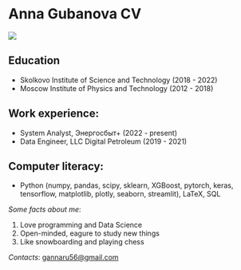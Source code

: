 # Anna Gubanova CV
![](https://needspec.ru/foto/specialisty/repetitory/msk/gubanova-anna-evgenevna/gubanova-anna-evgenevna_120x160.jpg)
## Education
* Skolkovo Institute of Science and Technology (2018 - 2022)
* Moscow Institute of Physics and Technology (2012 - 2018)

## Work experience:
* System Analyst, Энергосбыт+ (2022 - present)
* Data Engineer, LLC Digital Petroleum (2019 - 2021)

## Computer literacy:
* Python (numpy, pandas, scipy, sklearn, XGBoost, pytorch, keras, tensorflow, matplotlib, plotly, seaborn, streamlit), LaTeX, SQL

_Some facts about me_:
1. Love programming and Data Science
2. Open-minded, eagure to study new things
3. Like snowboarding and playing chess

_Contacts_: gannaru56@gmail.com
